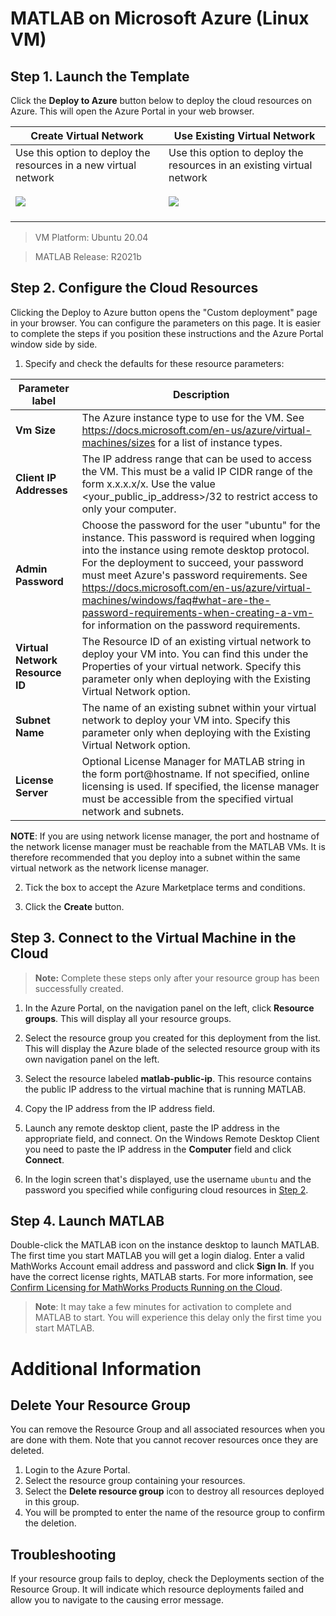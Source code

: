 # MATLAB on Microsoft Azure (Linux VM)

## Step 1. Launch the Template

Click the **Deploy to Azure** button below to deploy the cloud resources on Azure. This will open the Azure Portal in your web browser.

| Create Virtual Network | Use Existing Virtual Network |
| --- | --- |
| Use this option to deploy the resources in a new virtual network<br><br><a href="https://portal.azure.com/#create/Microsoft.Template/uri/https%3A%2F%2Fraw.githubusercontent.com%2Fmathworks-ref-arch%2Fmatlab-on-azure%2Fmaster%2Freleases%2FR2021b%2Fazuredeploy-R2021b.json" target="_blank"><img src="http://azuredeploy.net/deploybutton.png"/></a></br></br> | Use this option to deploy the resources in an existing virtual network <br><br><a href="https://portal.azure.com/#create/Microsoft.Template/uri/https%3A%2F%2Fraw.githubusercontent.com%2Fmathworks-ref-arch%2Fmatlab-on-azure%2Fmaster%2Freleases%2FR2021b%2Fazuredeploy-existing-vnet-R2021b.json" target="_blank"><img src="http://azuredeploy.net/deploybutton.png"/></a></br></br> |

> VM Platform: Ubuntu 20.04
  
> MATLAB Release: R2021b

## Step 2. Configure the Cloud Resources
Clicking the Deploy to Azure button opens the "Custom deployment" page in your browser. You can configure the parameters on this page. It is easier to complete the steps if you position these instructions and the Azure Portal window side by side.

1. Specify and check the defaults for these resource parameters:

| Parameter label | Description |
| --------------- | ----------- |
| **Vm Size** | The Azure instance type to use for the VM. See https://docs.microsoft.com/en-us/azure/virtual-machines/sizes for a list of instance types. |
| **Client IP Addresses** | The IP address range that can be used to access the VM. This must be a valid IP CIDR range of the form x.x.x.x/x. Use the value <your_public_ip_address>/32 to restrict access to only your computer. |
| **Admin Password** | Choose the password for the user "ubuntu" for the instance. This password is required when logging into the instance using remote desktop protocol. For the deployment to succeed, your password must meet Azure's password requirements. See https://docs.microsoft.com/en-us/azure/virtual-machines/windows/faq#what-are-the-password-requirements-when-creating-a-vm- for information on the password requirements. |
| **Virtual Network Resource ID** | The Resource ID of an existing virtual network to deploy your VM into. You can find this under the Properties of your virtual network. Specify this parameter only when deploying with the Existing Virtual Network option. |
| **Subnet Name** | The name of an existing subnet within your virtual network to deploy your VM into. Specify this parameter only when deploying with the Existing Virtual Network option. |
| **License Server** | Optional License Manager for MATLAB string in the form port@hostname. If not specified, online licensing is used. If specified, the license manager must be accessible from the specified virtual network and subnets. |


**NOTE**: If you are using network license manager, the port and hostname of the network license manager must be reachable from the MATLAB VMs. It is therefore recommended that you deploy into a subnet within the same virtual network as the network license manager.

2. Tick the box to accept the Azure Marketplace terms and conditions.

3. Click the **Create** button.

## Step 3. Connect to the Virtual Machine in the Cloud

>   **Note:** Complete these steps only after your resource group has been successfully created.

1.  In the Azure Portal, on the navigation panel on the left, click **Resource
    groups**. This will display all your resource groups.

2.  Select the resource group you created for this deployment from the list. This
    will display the Azure blade of the selected resource group with its own
    navigation panel on the left.

3.  Select the resource labeled **matlab-public-ip**. This resource
    contains the public IP address to the virtual machine that is running MATLAB.

4.  Copy the IP address from the IP address field.

5.  Launch any remote desktop client, paste the IP address in the appropriate field, and connect. On the Windows Remote Desktop Client you need to paste the IP address in the **Computer** field and click **Connect**.

6. In the login screen that's displayed, use the username `ubuntu` and the password you specified while configuring cloud resources in [Step 2](#step-2-configure-cloud-resources).

## Step 4. Launch MATLAB

Double-click the MATLAB icon on the instance desktop to launch MATLAB. The first time you start MATLAB you will get a login dialog. Enter a valid MathWorks Account email address and password and click **Sign In**. If you have the correct license rights, MATLAB starts. For more information, see [Confirm Licensing for MathWorks Products Running on the Cloud](https://mathworks.com/help/install/license/licensing-for-mathworks-products-running-on-the-cloud.html).

>**Note**: It may take a few minutes for activation to complete and MATLAB to start. You will experience this delay only the first time you start MATLAB.

# Additional Information

## Delete Your Resource Group
You can remove the Resource Group and all associated resources when you are done with them. Note that you cannot recover resources once they are deleted.

1.  Login to the Azure Portal.
2.  Select the resource group containing your resources.
3.  Select the **Delete resource group** icon to destroy all resources deployed
    in this group.
4.  You will be prompted to enter the name of the resource group to confirm the
    deletion.

## Troubleshooting
If your resource group fails to deploy, check the Deployments section of the Resource Group. It will indicate which resource deployments failed and allow you to navigate to the causing error message.